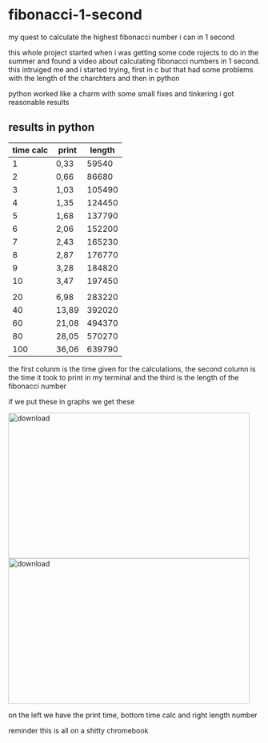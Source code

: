# fibonacci-1-second
my quest to calculate the highest fibonacci number i can in 1 second

this whole project started when i was getting some code rojects to do in the summer and found a video about calculating fibonacci numbers in 1 second. 
this intruiged me and i started trying, first in c but that had some problems with the length of the charchters and then in python

python worked like a charm with some small fixes and tinkering i got reasonable results

## results in python

| time calc | print | length |
| --------- | ----- | ------ |
| 1         | 0,33  | 59540  |
| 2         | 0,66  | 86680  |
| 3         | 1,03  | 105490 |
| 4         | 1,35  | 124450 |
| 5         | 1,68  | 137790 |
| 6         | 2,06  | 152200 |
| 7         | 2,43  | 165230 |
| 8         | 2,87  | 176770 |
| 9         | 3,28  | 184820 |
| 10        | 3,47  | 197450 |
|           |       |        |
| 20        | 6,98  | 283220 |
| 40        | 13,89 | 392020 |
| 60        | 21,08 | 494370 |
| 80        | 28,05 | 570270 |
| 100       | 36,06 | 639790 |

the first colunm is the time given for the calculations, the second column is the time it took to print in my terminal and the third is the length of the fibonacci number

if we put these in graphs we get these 


<img width="482" height="290" alt="download" src="https://github.com/user-attachments/assets/8ca4cc20-c171-4727-86d8-2e794a3b14d2" />
<img width="482" height="290" alt="download" src="https://github.com/user-attachments/assets/5e33df8e-9f5e-4e7a-9aac-0a329d4b44ef" />

on the left we have the print time, bottom time calc and right length number

reminder this is all on a shitty chromebook
